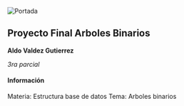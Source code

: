 ![Portada](https://i1.wp.com/wokii.com/wp-content/uploads/2020/09/tienes-fotografias-de-arboles_-entonces-registrate-a-este-concurso-y-gana-hasta-60-mil-pesos.jpg)

## Proyecto Final Arboles Binarios

**Aldo Valdez Gutierrez**

_3ra parcial_

#### Información

Materia: Estructura base de datos
Tema: Arboles binarios
